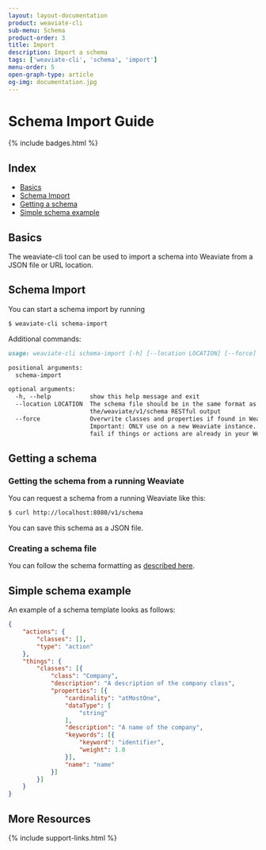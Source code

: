 ```yaml
---
layout: layout-documentation
product: weaviate-cli
sub-menu: Schema
product-order: 3
title: Import
description: Import a schema
tags: ['weaviate-cli', 'schema', 'import']
menu-order: 5
open-graph-type: article
og-img: documentation.jpg
---
```


# Schema Import Guide

{% include badges.html %}

## Index

- [Basics](#basics)
- [Schema Import](#schema-import)
- [Getting a schema](#getting-a-schema)
- [Simple schema example](#simple-schema-example)

## Basics

The weaviate-cli tool can be used to import a schema into Weaviate from a JSON file or URL location.

## Schema Import

You can start a schema import by running

```bash
$ weaviate-cli schema-import
```

Additional commands:

```markdown
usage: weaviate-cli schema-import [-h] [--location LOCATION] [--force]

positional arguments:
  schema-import

optional arguments:
  -h, --help           show this help message and exit
  --location LOCATION  The schema file should be in the same format as
                       the/weaviate/v1/schema RESTful output
  --force              Overwrite classes and properties if found in Weaviate?
                       Important: ONLY use on a new Weaviate instance. Will
                       fail if things or actions are already in your Weaviate
```

## Getting a schema

### Getting the schema from a running Weaviate

You can request a schema from a running Weaviate like this:

```bash
$ curl http://localhost:8080/v1/schema
```

You can save this schema as a JSON file.

### Creating a schema file

You can follow the schema formatting as [described here](/documentation/weaviate/current/add-data/define_schema.html).

## Simple schema example

An example of a schema template looks as follows:

```json
{
	"actions": {
		"classes": [],
		"type": "action"
	},
	"things": {
		"classes": [{
			"class": "Company",
			"description": "A description of the company class",
			"properties": [{
				"cardinality": "atMostOne",
				"dataType": [
					"string"
				],
				"description": "A name of the company",
				"keywords": [{
					"keyword": "identifier",
					"weight": 1.0
				}],
				"name": "name"
			}]
		}]
	}
}
```

## More Resources

{% include support-links.html %}
